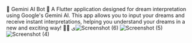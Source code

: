 🌟 Gemini AI Bot 🤖
A Flutter application designed for dream interpretation using Google's Gemini AI. This app allows you to input your dreams and receive instant interpretations, helping you understand your dreams in a new and exciting way! 🌙✨
ى![Screenshot (6)](https://github.com/user-attachments/assets/72307dc5-6cc0-4597-881e-747d5cf71363)
![Screenshot (5)](https://github.com/user-attachments/assets/d61b79e1-406f-44ae-a9b1-b59d850b9e49)
![Screenshot (4)](https://github.com/user-attachments/assets/0597dab8-d30c-472e-b9c9-0a46e7a7ea70)

